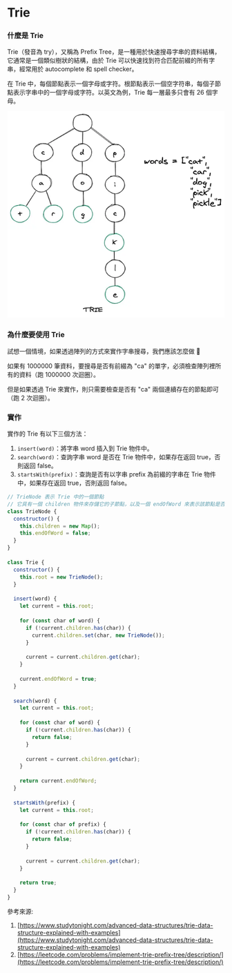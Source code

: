 # Trie

### 什麼是 Trie

Trie（發音為 try），又稱為 Prefix Tree，是一種用於快速搜尋字串的資料結構，它通常是一個類似樹狀的結構，由於 Trie 可以快速找到符合匹配前綴的所有字串，經常用於 autocomplete 和 spell checker。

在 Trie 中，每個節點表示一個字母或字符。根節點表示一個空字符串，每個子節點表示字串中的一個字母或字符。以英文為例，Trie 每一層最多只會有 26 個字母。

![alt text](./1604153921-76844.webp)

### 為什麼要使用 Trie

試想一個情境，如果透過陣列的方式來實作字串搜尋，我們應該怎麼做 🤔

如果有 1000000 筆資料，要搜尋是否有前綴為 "ca" 的單字，必須檢查陣列裡所有的資料（跑 1000000 次迴圈）。

但是如果透過 Trie 來實作，則只需要檢查是否有 "ca" 兩個連續存在的節點即可（跑 2 次迴圈）。

### 實作

實作的 Trie 有以下三個方法：

1. `insert(word)`：將字串 word 插入到 Trie 物件中。
2. `search(word)`：查詢字串 word 是否在 Trie 物件中，如果存在返回 true，否則返回 false。
3. `startsWith(prefix)`：查詢是否有以字串 prefix 為前綴的字串在 Trie 物件中，如果存在返回 true，否則返回 false。

```jsx
// TrieNode 表示 Trie 中的一個節點
// 它具有一個 children 物件來存儲它的子節點，以及一個 endOfWord 來表示該節點是否為字串的結尾
class TrieNode {
  constructor() {
    this.children = new Map();
    this.endOfWord = false;
  }
}

class Trie {
  constructor() {
    this.root = new TrieNode();
  }

  insert(word) {
    let current = this.root;

    for (const char of word) {
      if (!current.children.has(char)) {
        current.children.set(char, new TrieNode());
      }

      current = current.children.get(char);
    }

    current.endOfWord = true;
  }

  search(word) {
    let current = this.root;

    for (const char of word) {
      if (!current.children.has(char)) {
        return false;
      }

      current = current.children.get(char);
    }

    return current.endOfWord;
  }

  startsWith(prefix) {
    let current = this.root;

    for (const char of prefix) {
      if (!current.children.has(char)) {
        return false;
      }

      current = current.children.get(char);
    }

    return true;
  }
}
```

參考來源:

1. [https://www.studytonight.com/advanced-data-structures/trie-data-structure-explained-with-examples](https://www.studytonight.com/advanced-data-structures/trie-data-structure-explained-with-examples)
2. [https://leetcode.com/problems/implement-trie-prefix-tree/description/](https://leetcode.com/problems/implement-trie-prefix-tree/description/)
